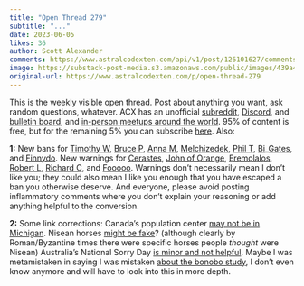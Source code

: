 ```yaml
---
title: "Open Thread 279"
subtitle: "..."
date: 2023-06-05
likes: 36
author: Scott Alexander
comments: https://www.astralcodexten.com/api/v1/post/126101627/comments?&all_comments=true
image: https://substack-post-media.s3.amazonaws.com/public/images/439a4430-71fc-4189-88d8-222478222a77_255x255.webp
original-url: https://www.astralcodexten.com/p/open-thread-279
---
```

This is the weekly visible open thread. Post about anything you want, ask random questions, whatever. ACX has an unofficial [subreddit](https://www.reddit.com/r/slatestarcodex/), [Discord](https://discord.gg/RTKtdut), and [bulletin board](https://www.datasecretslox.com/index.php), and [in-person meetups around the world](https://www.lesswrong.com/community?filters%5B0%5D=SSC). 95% of content is free, but for the remaining 5% you can subscribe [here](https://astralcodexten.substack.com/subscribe?). Also:

**1:** New bans for [Timothy W,](https://astralcodexten.substack.com/p/constitutional-ai-rlhf-on-steroids/comment/15763456) [Bruce P](https://astralcodexten.substack.com/p/open-thread-272/comment/14823706#comment-14838443), [Anna M](https://astralcodexten.substack.com/p/conspiracies-of-cognition-conspiracies/comments#comment-11869296), [Melchizedek](https://astralcodexten.substack.com/p/you-dont-want-a-purely-biological/comment/12278903), [Phil T](https://astralcodexten.substack.com/p/kelly-bets-on-civilization/comment/13388171), [Bi_Gates](https://astralcodexten.substack.com/p/open-thread-271/comment/14570618), and [Finnydo](https://astralcodexten.substack.com/p/book-review-from-oversight-to-overkill/comment/14890102). New warnings for [Cerastes](https://astralcodexten.substack.com/p/why-is-the-academic-job-market-so/comment/16737911), [John of Orange](https://astralcodexten.substack.com/p/change-my-mind-density-increases/comment/15485288), [Eremolalos](https://astralcodexten.substack.com/p/book-review-paper-belt-on-fire/comment/16738207), [Robert L](https://astralcodexten.substack.com/p/open-thread-267/comment/13551929), [Richard C](https://astralcodexten.substack.com/p/give-up-seventy-percent-of-the-way/comment/13435802), and [Fooooo](https://astralcodexten.substack.com/p/mr-tries-the-safe-uncertainty-fallacy/comment/14157118). Warnings don’t necessarily mean I don’t like you; they could also mean I like you enough that you have escaped a ban you otherwise deserve. And everyone, please avoid posting inflammatory comments where you don’t explain your reasoning or add anything helpful to the conversion.

**2:** Some link corrections: Canada’s population center [may not be in Michigan](https://astralcodexten.substack.com/p/links-for-may-2023/comment/16843937). Nisean horses [might be fake](https://astralcodexten.substack.com/p/links-for-may-2023/comment/16855670)? (although clearly by Roman/Byzantine times there were specific horses people _thought_ were Nisean) Australia’s National Sorry Day [is minor and not helpful](https://astralcodexten.substack.com/p/links-for-may-2023/comment/16780733). Maybe I was metamistaken in saying I was mistaken [about the bonobo study](https://astralcodexten.substack.com/p/links-for-may-2023/comment/16781791), I don’t even know anymore and will have to look into this in more depth. 
